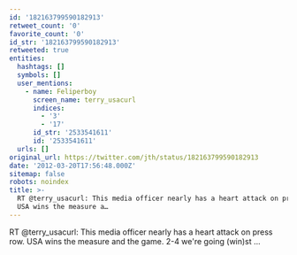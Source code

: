 ```yaml
---
id: '182163799590182913'
retweet_count: '0'
favorite_count: '0'
id_str: '182163799590182913'
retweeted: true
entities:
  hashtags: []
  symbols: []
  user_mentions:
    - name: Feliperboy
      screen_name: terry_usacurl
      indices:
        - '3'
        - '17'
      id_str: '2533541611'
      id: '2533541611'
  urls: []
original_url: https://twitter.com/jth/status/182163799590182913
date: '2012-03-20T17:56:48.000Z'
sitemap: false
robots: noindex
title: >-
  RT @terry_usacurl: This media officer nearly has a heart attack on press row.
  USA wins the measure a…
---
```


RT @terry_usacurl: This media officer nearly has a heart attack on press row. USA wins the measure and the game. 2-4 we're going (win)st ...